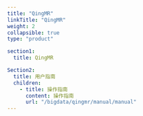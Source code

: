 ```yaml
---
title: "QingMR"
linkTitle: "QingMR"
weight: 2
collapsible: true
type: "product"

section1:
  title: QingMR

Section2:
  title: 用户指南
  children:
    - title: 操作指南
      content: 操作指南
      url: "/bigdata/qingmr/manual/manual"
---
```

